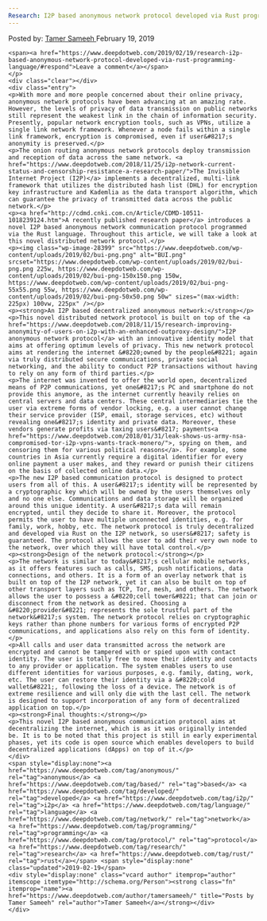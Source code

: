 ```yaml
---
Research: I2P based anonymous network protocol developed via Rust programming language
---
```

<article class="post-listing post-28395 post type-post status-publish format-standard has-post-thumbnail hentry category-deepdot-news tag-anonymous tag-based tag-developed tag-i2p tag-language tag-network tag-programming tag-protocol tag-research tag-rust">
    <div class="post-inner">
        <span>Posted by: <a href="https://www.deepdotweb.com/author/tamersameeh/" title="">Tamer Sameeh </a></span>
    <span>February 19, 2019</span>
    
    <span><a href="https://www.deepdotweb.com/2019/02/19/research-i2p-based-anonymous-network-protocol-developed-via-rust-programming-language/#respond">Leave a comment</a></span>
    </p>
    <div class="clear"></div>
    <div class="entry">
    <p>With more and more people concerned about their online privacy, anonymous network protocols have been advancing at an amazing rate. However, the levels of privacy of data transmission on public networks still represent the weakest link in the chain of information security. Presently, popular network encryption tools, such as VPNs, utilize a single link network framework. Whenever a node fails within a single link framework, encryption is compromised, even if user&#8217;s anonymity is preserved.</p>
    <p>The onion routing anonymous network protocols deploy transmission and reception of data across the same network. <a href="https://www.deepdotweb.com/2018/11/25/i2p-network-current-status-and-censorship-resistance-a-research-paper/">The Invisible Internet Project (I2P)</a> implements a decentralized, multi-link framework that utilizes the distributed hash list (DHL) for encryption key infrastructure and Kademlia as the data transport algorithm, which can guarantee the privacy of transmitted data across the public network.</p>
    <p><a href="http://cdmd.cnki.com.cn/Article/CDMD-10511-1018239124.htm">A recently published research paper</a> introduces a novel I2P based anonymous network communication protocol programmed via the Rust language. Throughout this article, we will take a look at this novel distributed network protocol.</p>
    <p><img class="wp-image-28399" src="https://www.deepdotweb.com/wp-content/uploads/2019/02/bui-png.png" alt="BUI.png" srcset="https://www.deepdotweb.com/wp-content/uploads/2019/02/bui-png.png 225w, https://www.deepdotweb.com/wp-content/uploads/2019/02/bui-png-150x150.png 150w, https://www.deepdotweb.com/wp-content/uploads/2019/02/bui-png-55x55.png 55w, https://www.deepdotweb.com/wp-content/uploads/2019/02/bui-png-50x50.png 50w" sizes="(max-width: 225px) 100vw, 225px" /></p>
    <p><strong>An I2P based decentralized anonymous network:</strong></p>
    <p>This novel distributed network protocol is built on top of the <a href="https://www.deepdotweb.com/2018/11/15/research-improving-anonymity-of-users-on-i2p-with-an-enhanced-outproxy-design/">I2P anonymous network protocol</a> with an innovative identity model that aims at offering optimum levels of privacy. This new network protocol aims at rendering the internet &#8220;owned by the people&#8221; again via truly distributed secure communications, private social networking, and the ability to conduct P2P transactions without having to rely on any form of third parties.</p>
    <p>The internet was invented to offer the world open, decentralized means of P2P communications, yet one&#8217;s PC and smartphone do not provide this anymore, as the internet currently heavily relies on central servers and data centers. These central intermediaries tie the user via extreme forms of vendor locking, e.g. a user cannot change their service provider (ISP, email, storage services, etc) without revealing one&#8217;s identity and private data. Moreover, these vendors generate profits via taxing users&#8217; payments<a href="https://www.deepdotweb.com/2018/01/31/leak-shows-us-army-nsa-compromised-tor-i2p-vpns-wants-track-monero/">, spying on them, and censoring them for various political reasons</a>. For example, some countries in Asia currently require a digital identifier for every online payment a user makes, and they reward or punish their citizens on the basis of collected online data.</p>
    <p>The new I2P based communication protocol is designed to protect users from all of this. A user&#8217;s identity will be represented by a cryptographic key which will be owned by the users themselves only and no one else. Communications and data storage will be organized around this unique identity. A user&#8217;s data will remain encrypted, until they decide to share it. Moreover, the protocol permits the user to have multiple unconnected identities, e.g. for family, work, hobby, etc. The network protocol is truly decentralized and developed via Rust on the I2P network, so users&#8217; safety is guaranteed. The protocol allows the user to add their very own node to the network, over which they will have total control.</p>
    <p><strong>Design of the network protocol:</strong></p>
    <p>The network is similar to today&#8217;s cellular mobile networks, as it offers features such as calls, SMS, push notifications, data connections, and others. It is a form of an overlay network that is built on top of the I2P network, yet it can also be built on top of other transport layers such as TCP, Tor, mesh, and others. The network allows the user to possess a &#8220;cell tower&#8221; that can join or disconnect from the network as desired. Choosing a &#8220;provider&#8221; represents the sole trustful part of the network&#8217;s system. The network protocol relies on cryptographic keys rather than phone numbers for various forms of encrypted P2P communications, and applications also rely on this form of identity.</p>
    <p>All calls and user data transmitted across the network are encrypted and cannot be tampered with or spied upon with contact identity. The user is totally free to move their identity and contacts to any provider or application. The system enables users to use different identities for various purposes, e.g. family, dating, work, etc. The user can restore their identity via a &#8220;cold wallet&#8221;, following the loss of a device. The network is of extreme resilience and will only die with the last cell. The network is designed to support incorporation of any form of decentralized application on top.</p>
    <p><strong>Final thoughts:</strong></p>
    <p>This novel I2P based anonymous communication protocol aims at decentralizing the internet, which is as it was originally intended be. It is to be noted that this project is still in early experimental phases, yet its code is open source which enables developers to build decentralized applications (dApps) on top of it.</p>
    </div>
    <span style="display:none"><a href="https://www.deepdotweb.com/tag/anonymous/" rel="tag">anonymous</a> <a href="https://www.deepdotweb.com/tag/based/" rel="tag">based</a> <a href="https://www.deepdotweb.com/tag/developed/" rel="tag">developed</a> <a href="https://www.deepdotweb.com/tag/i2p/" rel="tag">i2p</a> <a href="https://www.deepdotweb.com/tag/language/" rel="tag">language</a> <a href="https://www.deepdotweb.com/tag/network/" rel="tag">network</a> <a href="https://www.deepdotweb.com/tag/programming/" rel="tag">programming</a> <a href="https://www.deepdotweb.com/tag/protocol/" rel="tag">protocol</a> <a href="https://www.deepdotweb.com/tag/research/" rel="tag">research</a> <a href="https://www.deepdotweb.com/tag/rust/" rel="tag">rust</a></span> <span style="display:none" class="updated">2019-02-19</span>
    <div style="display:none" class="vcard author" itemprop="author" itemscope itemtype="http://schema.org/Person"><strong class="fn" itemprop="name"><a href="https://www.deepdotweb.com/author/tamersameeh/" title="Posts by Tamer Sameeh" rel="author">Tamer Sameeh</a></strong></div>
    </div>
</article>

